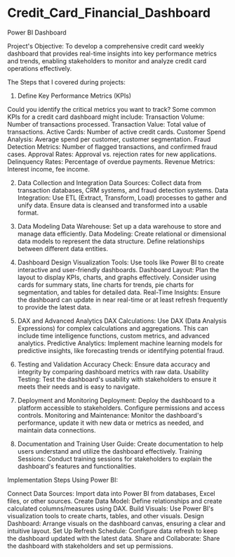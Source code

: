 # Credit_Card_Financial_Dashboard
Power BI Dashboard

Project's Objective: To develop a comprehensive credit card weekly dashboard that provides real-time insights into key performance metrics and trends, enabling stakeholders to monitor and analyze credit card operations effectively.

The Steps that I covered during projects:

1. Define Key Performance Metrics (KPIs)

Could you identify the critical metrics you want to track? Some common KPIs for a credit card dashboard might include:
Transaction Volume: Number of transactions processed.
Transaction Value: Total value of transactions.
Active Cards: Number of active credit cards.
Customer Spend Analysis: Average spend per customer, customer segmentation.
Fraud Detection Metrics: Number of flagged transactions, and confirmed fraud cases.
Approval Rates: Approval vs. rejection rates for new applications.
Delinquency Rates: Percentage of overdue payments.
Revenue Metrics: Interest income, fee income.

2. Data Collection and Integration
Data Sources: Collect data from transaction databases, CRM systems, and fraud detection systems.
Data Integration: Use ETL (Extract, Transform, Load) processes to gather and unify data. Ensure data is cleansed and transformed into a usable format.

3. Data Modeling
Data Warehouse: Set up a data warehouse to store and manage data efficiently.
Data Modeling: Create relational or dimensional data models to represent the data structure. Define relationships between different data entities.

4. Dashboard Design
Visualization Tools: Use tools like Power BI to create interactive and user-friendly dashboards.
Dashboard Layout: Plan the layout to display KPIs, charts, and graphs effectively. Consider using cards for summary stats, line charts for trends, pie charts for segmentation, and tables for detailed data.
Real-Time Insights: Ensure the dashboard can update in near real-time or at least refresh frequently to provide the latest data.

5. DAX and Advanced Analytics
DAX Calculations: Use DAX (Data Analysis Expressions) for complex calculations and aggregations. This can include time intelligence functions, custom metrics, and advanced analytics.
Predictive Analytics: Implement machine learning models for predictive insights, like forecasting trends or identifying potential fraud.

6. Testing and Validation
Accuracy Check: Ensure data accuracy and integrity by comparing dashboard metrics with raw data.
Usability Testing: Test the dashboard's usability with stakeholders to ensure it meets their needs and is easy to navigate.

7. Deployment and Monitoring
Deployment: Deploy the dashboard to a platform accessible to stakeholders. Configure permissions and access controls.
Monitoring and Maintenance: Monitor the dashboard's performance, update it with new data or metrics as needed, and maintain data connections.

8. Documentation and Training
User Guide: Create documentation to help users understand and utilize the dashboard effectively.
Training Sessions: Conduct training sessions for stakeholders to explain the dashboard's features and functionalities.

Implementation Steps Using Power BI:

Connect Data Sources: Import data into Power BI from databases, Excel files, or other sources.
Create Data Model: Define relationships and create calculated columns/measures using DAX.
Build Visuals: Use Power BI's visualization tools to create charts, tables, and other visuals.
Design Dashboard: Arrange visuals on the dashboard canvas, ensuring a clear and intuitive layout.
Set Up Refresh Schedule: Configure data refresh to keep the dashboard updated with the latest data.
Share and Collaborate: Share the dashboard with stakeholders and set up permissions.
